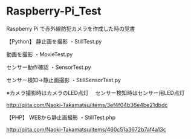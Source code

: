 # Raspberry-Pi_Test

Raspberry Pi で赤外線防犯カメラを作成した時の覚書

【Python】
静止画を撮影
・StillTest.py

動画を撮影
・MovieTest.py

センサー動作確認
・SensorTest.py

センサー検知→静止画撮影
・StillSensorTest.py

※カメラ撮影時はカメラのLED点灯
　センサー検知時はセンサー用LED点灯

http://qiita.com/Naoki-Takamatsu/items/3ef4f04b36e4be21dbdc

【PHP】
WEBから静止画撮影
・StillTest.php

http://qiita.com/Naoki-Takamatsu/items/460c51a3672b7af4a13c

